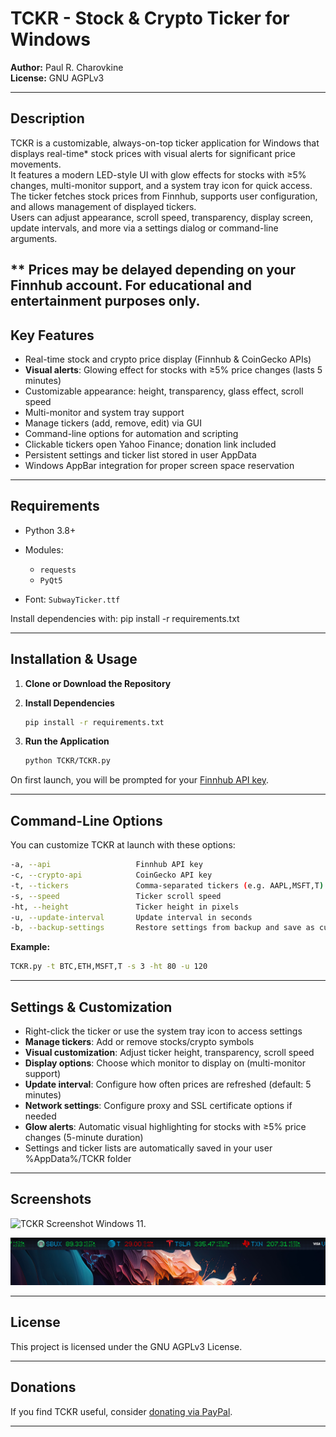 # TCKR - Stock & Crypto Ticker for Windows

**Author:** Paul R. Charovkine  
**License:** GNU AGPLv3

---

## Description

TCKR is a customizable, always-on-top ticker application for Windows that displays real-time* stock prices with visual alerts for significant price movements.  
It features a modern LED-style UI with glow effects for stocks with ≥5% changes, multi-monitor support, and a system tray icon for quick access.  
The ticker fetches stock prices from Finnhub, supports user configuration, and allows management of displayed tickers.  
Users can adjust appearance, scroll speed, transparency, display screen, update intervals, and more via a settings dialog or command-line arguments.

** Prices may be delayed depending on your Finnhub account. For educational and entertainment purposes only.
---

## Key Features

- Real-time stock and crypto price display (Finnhub & CoinGecko APIs)
- **Visual alerts**: Glowing effect for stocks with ≥5% price changes (lasts 5 minutes)
- Customizable appearance: height, transparency, glass effect, scroll speed
- Multi-monitor and system tray support
- Manage tickers (add, remove, edit) via GUI
- Command-line options for automation and scripting
- Clickable tickers open Yahoo Finance; donation link included
- Persistent settings and ticker list stored in user AppData
- Windows AppBar integration for proper screen space reservation

---

## Requirements

- Python 3.8+
- Modules:
  - `requests`
  - `PyQt5`

- Font: `SubwayTicker.ttf`

Install dependencies with:
pip install -r requirements.txt

---

## Installation & Usage

1. **Clone or Download the Repository**

2. **Install Dependencies**

    ```sh
    pip install -r requirements.txt
    ```

3. **Run the Application**

    ```sh
    python TCKR/TCKR.py
    ```

On first launch, you will be prompted for your [Finnhub API key](https://finnhub.io/).  

---

## Command-Line Options

You can customize TCKR at launch with these options:
```sh
-a, --api                   Finnhub API key
-c, --crypto-api            CoinGecko API key
-t, --tickers               Comma-separated tickers (e.g. AAPL,MSFT,T)
-s, --speed                 Ticker scroll speed
-ht, --height               Ticker height in pixels
-u, --update-interval       Update interval in seconds
-b, --backup-settings       Restore settings from backup and save as current
```

**Example:**

```sh
TCKR.py -t BTC,ETH,MSFT,T -s 3 -ht 80 -u 120
```
---

## Settings & Customization

- Right-click the ticker or use the system tray icon to access settings
- **Manage tickers**: Add or remove stocks/crypto symbols
- **Visual customization**: Adjust ticker height, transparency, scroll speed
- **Display options**: Choose which monitor to display on (multi-monitor support)
- **Update interval**: Configure how often prices are refreshed (default: 5 minutes)
- **Network settings**: Configure proxy and SSL certificate options if needed
- **Glow alerts**: Automatic visual highlighting for stocks with ≥5% price changes (5-minute duration)
- Settings and ticker lists are automatically saved in your user %AppData%/TCKR folder

---

## Screenshots

![TCKR Screenshot Windows 11.](https://github.com/krypdoh/TCKR/blob/main/docs/TCKR-screenshot1.png)

![TCKR Screenshot Windows 11.](https://github.com/krypdoh/TCKR/blob/main/docs/TCKR-screenshot2.png)

---

## License

This project is licensed under the GNU AGPLv3 License.

---

## Donations

If you find TCKR useful, consider [donating via PayPal](https://paypal.me/paypaulc).

---
